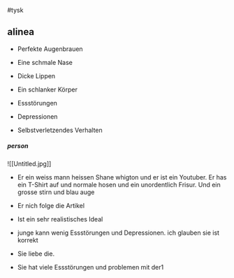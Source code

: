 #tysk 
## alinea
- Perfekte Augenbrauen
- Eine schmale Nase
- Dicke Lippen
- Ein schlanker Körper

- Essstörungen
- Depressionen
- Selbstverletzendes Verhalten
##### person
![[Untitled.jpg]]
- Er ein weiss mann heissen Shane whigton und er ist ein Youtuber. Er has ein T-Shirt auf und normale hosen und ein unordentlich Frisur. Und ein grosse stirn und blau auge
- Er nich folge die Artikel 
- Ist ein sehr realistisches Ideal
- junge kann wenig Essstörungen und Depressionen. ich glauben sie ist korrekt


- Sie liebe die.
- Sie hat viele Essstörungen und problemen mit der1